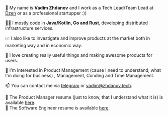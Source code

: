 👋 My name is **Vadim Zhdanov** and I work as a Tech Lead/Team Lead at [Dzen](https://dzen.ru/) or as a professional startupper :))

👨‍💻 I mostly code in **Java/Kotlin, Go and Rust**, developing distributed infrastructure services.

📈 I also like to investigate and improve products at the market both in marketing way and in economic way.

💞️ I love creating really useful things and making awesome products for users.

👀 I'm interested in Product Management (cause I need to understand, what I'm doing for business) , Management, Conding and Time Management.

📫 You can contact me via <a target="_blank" href="https://t.me/vdzhdn">telegram</a> or vadim@zhdanov.tech.

📄 The Product Manager resume (just to know, that I understand what it is) is available [here](https://zhdanov.tech/cv/pm_cv_vadim_zhdanov.pdf). <br />
📄 The Software Engineer resume is available [here](https://zhdanov.tech/cv/dev_cv_vadim_zhdanov.pdf).
